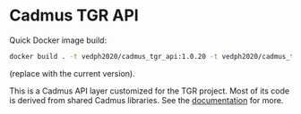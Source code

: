# Cadmus TGR API

Quick Docker image build:

```bash
docker build . -t vedph2020/cadmus_tgr_api:1.0.20 -t vedph2020/cadmus_tgr_api:latest
```

(replace with the current version).

This is a Cadmus API layer customized for the TGR project. Most of its code is derived from shared Cadmus libraries. See the [documentation](https://github.com/vedph/cadmus_doc/blob/master/api/creating.md) for more.
